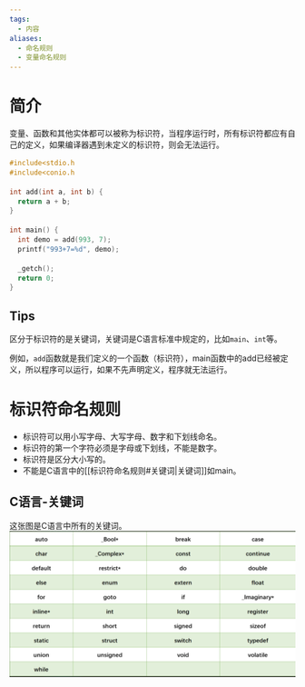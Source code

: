 ```yaml
---
tags:
  - 内容
aliases:
  - 命名规则
  - 变量命名规则
---
```

# 简介
变量、函数和其他实体都可以被称为标识符，当程序运行时，所有标识符都应有自己的定义，如果编译器遇到未定义的标识符，则会无法运行。

  ```c
  #include<stdio.h
  #include<conio.h
  
  int add(int a, int b) {
  	return a + b;
  }
  
  int main() {
  	int demo = add(993, 7);
  	printf("993+7=%d", demo);
  
  	_getch();
  	return 0;
  }
  ```

## Tips
区分于标识符的是关键词，关键词是C语言标准中规定的，比如`main`、`int`等。

  例如，`add`函数就是我们定义的一个函数（标识符），main函数中的add已经被定义，所以程序可以运行，如果不先声明定义，程序就无法运行。

# 标识符命名规则

  -   标识符可以用小写字母、大写字母、数字和下划线命名。
  -   标识符的第一个字符必须是字母或下划线，不能是数字。
  -   标识符是区分大小写的。
  -   不能是C语言中的[[标识符命名规则#关键词|关键词]]如main。
## C语言-关键词

  这张图是C语言中所有的关键词。
  ![image-20230826211222290](C语言笔记/C-files/C语言关键词.png)
